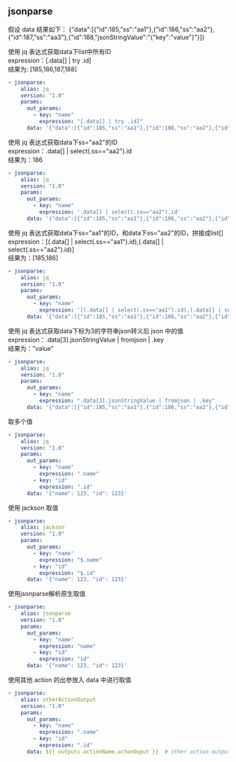 ## jsonparse


假设 data 结果如下： {"data":[{"id":185,"ss":"aa1"},{"id":186,"ss":"aa2"},{"id":187,"ss":"aa3"},{"id":188,"jsonStringValue":"{\"key\":\"value\"}"}]} </br>

   使用 jq 表达式获取data下list中所有ID</br>
   expression：[.data[] | try .id] </br>
   结果为: [185,186,187,188]
   
```yaml
- jsonparse:
    alias: jq
    version: "1.0"
    params:
      out_params:
        - key: "name"
          expression: "[.data[] | try .id]"
      data: '{"data":[{"id":185,"ss":"aa1"},{"id":186,"ss":"aa2"},{"id":187,"ss":"aa3"},{"id":188,"jsonStringValue":"{\"key\":\"value\"}"}]}'
```   
   
   使用 jq 表达式获取data下ss="aa2"的ID</br>
   expression：.data[] | select(.ss=="aa2").id </br>
   结果为：186

```yaml
- jsonparse:
    alias: jq
    version: "1.0"
    params:
      out_params:
        - key: "name"
          expression: '.data[] | select(.ss=="aa2").id'
      data: '{"data":[{"id":185,"ss":"aa1"},{"id":186,"ss":"aa2"},{"id":187,"ss":"aa3"},{"id":188,"jsonStringValue":"{\"key\":\"value\"}"}]}'
```      
   
   使用 jq 表达式获取data下ss="aa1"的ID，和data下ss="aa2"的ID，拼接成list[]</br>
   expression：[(.data[] | select(.ss=="aa1").id),(.data[] | select(.ss=="aa2").id)]</br>
   结果为：[185,186]

```yaml
- jsonparse:
    alias: jq
    version: "1.0"
    params:
      out_params:
        - key: "name"
          expression: '[(.data[] | select(.ss=="aa1").id),(.data[] | select(.ss=="aa2").id)]'
      data: '{"data":[{"id":185,"ss":"aa1"},{"id":186,"ss":"aa2"},{"id":187,"ss":"aa3"},{"id":188,"jsonStringValue":"{\"key\":\"value\"}"}]}'
```      
   
   使用 jq 表达式获取data下标为3的字符串json转义后 json 中的值</br>
   expression：.data[3].jsonStringValue | fromjson | .key </br>
   结果为："value"   

```yaml
- jsonparse:
    alias: jq
    version: "1.0"
    params:
      out_params:
        - key: "name"
          expression: ".data[3].jsonStringValue | fromjson | .key"
      data: '{"data":[{"id":185,"ss":"aa1"},{"id":186,"ss":"aa2"},{"id":187,"ss":"aa3"},{"id":188,"jsonStringValue":"{\"key\":\"value\"}"}]}'
```      


  取多个值

```yaml
- jsonparse:
    alias: jq
    version: "1.0"
    params:
      out_params:
        - key: "name"
          expression: ".name"
        - key: "id"
          expression: ".id"
      data: '{"name": 123, "id": 123}'
```
  使用 jackson 取值

```yaml
- jsonparse:
    alias: jackson
    version: "1.0"
    params:
      out_params:
        - key: "name"
          expression: "$.name"
        - key: "id"
          expression: "$.id"
      data: '{"name": 123, "id": 123}'
```

  使用jsonparse解析原生取值

```yaml
- jsonparse:
    alias: jsonparse
    version: "1.0"
    params:
      out_params:
        - key: "name"
          expression: "name"
        - key: "id"
          expression: "id"
      data: '{"name": 123, "id": 123}'
```

  使用其他 action 的出参放入 data 中进行取值

```yaml
- jsonparse:
    alias: otherActionOutput
    version: "1.0"
    params:
      out_params:
        - key: "name"
          expression: ".name"
        - key: "id"
          expression: ".id"
      data: ${{ outputs.actionName.actonOuput }}  # other action output
```


